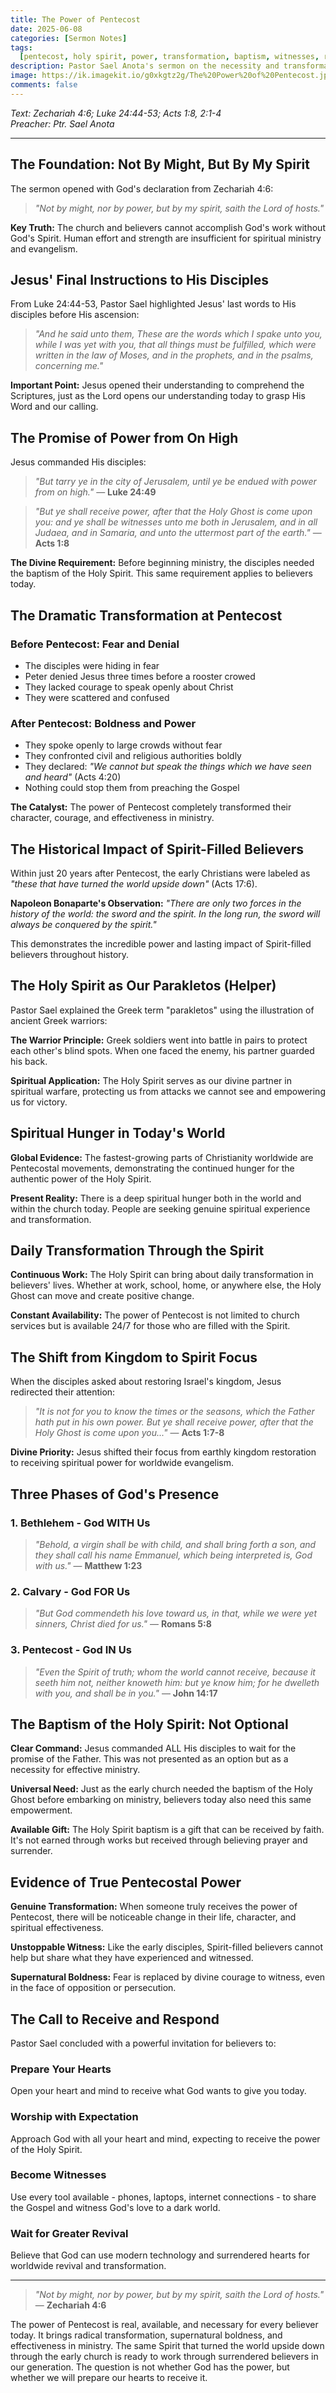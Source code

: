 ```yaml
---
title: The Power of Pentecost
date: 2025-06-08
categories: [Sermon Notes]
tags:
  [pentecost, holy spirit, power, transformation, baptism, witnesses, revival]
description: Pastor Sael Anota's sermon on the necessity and transformative power of the Holy Spirit in believers' lives, emphasizing that God's work cannot be accomplished through human strength alone.
image: https://ik.imagekit.io/g0xkgtz2g/The%20Power%20of%20Pentecost.jpg?updatedAt=1749388966862
comments: false
---
```


_Text: Zechariah 4:6; Luke 24:44-53; Acts 1:8, 2:1-4_  
_Preacher: Ptr. Sael Anota_

---

## The Foundation: Not By Might, But By My Spirit

The sermon opened with God's declaration from Zechariah 4:6:

> _"Not by might, nor by power, but by my spirit, saith the Lord of hosts."_

**Key Truth:** The church and believers cannot accomplish God's work without God's Spirit. Human effort and strength are insufficient for spiritual ministry and evangelism.

## Jesus' Final Instructions to His Disciples

From Luke 24:44-53, Pastor Sael highlighted Jesus' last words to His disciples before His ascension:

> _"And he said unto them, These are the words which I spake unto you, while I was yet with you, that all things must be fulfilled, which were written in the law of Moses, and in the prophets, and in the psalms, concerning me."_

**Important Point:** Jesus opened their understanding to comprehend the Scriptures, just as the Lord opens our understanding today to grasp His Word and our calling.

## The Promise of Power from On High

Jesus commanded His disciples:

> _"But tarry ye in the city of Jerusalem, until ye be endued with power from on high."_ — **Luke 24:49**

> _"But ye shall receive power, after that the Holy Ghost is come upon you: and ye shall be witnesses unto me both in Jerusalem, and in all Judaea, and in Samaria, and unto the uttermost part of the earth."_ — **Acts 1:8**

**The Divine Requirement:** Before beginning ministry, the disciples needed the baptism of the Holy Spirit. This same requirement applies to believers today.

## The Dramatic Transformation at Pentecost

### Before Pentecost: Fear and Denial

- The disciples were hiding in fear
- Peter denied Jesus three times before a rooster crowed
- They lacked courage to speak openly about Christ
- They were scattered and confused

### After Pentecost: Boldness and Power

- They spoke openly to large crowds without fear
- They confronted civil and religious authorities boldly
- They declared: _"We cannot but speak the things which we have seen and heard"_ (Acts 4:20)
- Nothing could stop them from preaching the Gospel

**The Catalyst:** The power of Pentecost completely transformed their character, courage, and effectiveness in ministry.

## The Historical Impact of Spirit-Filled Believers

Within just 20 years after Pentecost, the early Christians were labeled as _"these that have turned the world upside down"_ (Acts 17:6).

**Napoleon Bonaparte's Observation:** _"There are only two forces in the history of the world: the sword and the spirit. In the long run, the sword will always be conquered by the spirit."_

This demonstrates the incredible power and lasting impact of Spirit-filled believers throughout history.

## The Holy Spirit as Our Parakletos (Helper)

Pastor Sael explained the Greek term "parakletos" using the illustration of ancient Greek warriors:

**The Warrior Principle:** Greek soldiers went into battle in pairs to protect each other's blind spots. When one faced the enemy, his partner guarded his back.

**Spiritual Application:** The Holy Spirit serves as our divine partner in spiritual warfare, protecting us from attacks we cannot see and empowering us for victory.

## Spiritual Hunger in Today's World

**Global Evidence:** The fastest-growing parts of Christianity worldwide are Pentecostal movements, demonstrating the continued hunger for the authentic power of the Holy Spirit.

**Present Reality:** There is a deep spiritual hunger both in the world and within the church today. People are seeking genuine spiritual experience and transformation.

## Daily Transformation Through the Spirit

**Continuous Work:** The Holy Spirit can bring about daily transformation in believers' lives. Whether at work, school, home, or anywhere else, the Holy Ghost can move and create positive change.

**Constant Availability:** The power of Pentecost is not limited to church services but is available 24/7 for those who are filled with the Spirit.

## The Shift from Kingdom to Spirit Focus

When the disciples asked about restoring Israel's kingdom, Jesus redirected their attention:

> _"It is not for you to know the times or the seasons, which the Father hath put in his own power. But ye shall receive power, after that the Holy Ghost is come upon you..."_ — **Acts 1:7-8**

**Divine Priority:** Jesus shifted their focus from earthly kingdom restoration to receiving spiritual power for worldwide evangelism.

## Three Phases of God's Presence

### 1. Bethlehem - God WITH Us

> _"Behold, a virgin shall be with child, and shall bring forth a son, and they shall call his name Emmanuel, which being interpreted is, God with us."_ — **Matthew 1:23**

### 2. Calvary - God FOR Us

> _"But God commendeth his love toward us, in that, while we were yet sinners, Christ died for us."_ — **Romans 5:8**

### 3. Pentecost - God IN Us

> _"Even the Spirit of truth; whom the world cannot receive, because it seeth him not, neither knoweth him: but ye know him; for he dwelleth with you, and shall be in you."_ — **John 14:17**

## The Baptism of the Holy Spirit: Not Optional

**Clear Command:** Jesus commanded ALL His disciples to wait for the promise of the Father. This was not presented as an option but as a necessity for effective ministry.

**Universal Need:** Just as the early church needed the baptism of the Holy Ghost before embarking on ministry, believers today also need this same empowerment.

**Available Gift:** The Holy Spirit baptism is a gift that can be received by faith. It's not earned through works but received through believing prayer and surrender.

## Evidence of True Pentecostal Power

**Genuine Transformation:** When someone truly receives the power of Pentecost, there will be noticeable change in their life, character, and spiritual effectiveness.

**Unstoppable Witness:** Like the early disciples, Spirit-filled believers cannot help but share what they have experienced and witnessed.

**Supernatural Boldness:** Fear is replaced by divine courage to witness, even in the face of opposition or persecution.

## The Call to Receive and Respond

Pastor Sael concluded with a powerful invitation for believers to:

### Prepare Your Hearts

Open your heart and mind to receive what God wants to give you today.

### Worship with Expectation

Approach God with all your heart and mind, expecting to receive the power of the Holy Spirit.

### Become Witnesses

Use every tool available - phones, laptops, internet connections - to share the Gospel and witness God's love to a dark world.

### Wait for Greater Revival

Believe that God can use modern technology and surrendered hearts for worldwide revival and transformation.

---

> _"Not by might, nor by power, but by my spirit, saith the Lord of hosts."_ — **Zechariah 4:6**

The power of Pentecost is real, available, and necessary for every believer today. It brings radical transformation, supernatural boldness, and effectiveness in ministry. The same Spirit that turned the world upside down through the early church is ready to work through surrendered believers in our generation. The question is not whether God has the power, but whether we will prepare our hearts to receive it.
